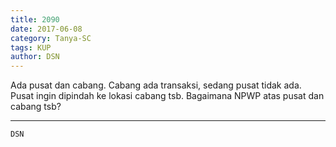 ```yaml
---
title: 2090
date: 2017-06-08
category: Tanya-SC
tags: KUP
author: DSN
---
```


Ada pusat dan cabang. Cabang ada transaksi, sedang pusat tidak ada. Pusat ingin dipindah ke lokasi cabang tsb. Bagaimana NPWP atas pusat dan cabang tsb?

---



`DSN`
